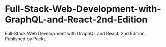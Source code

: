 # Full-Stack-Web-Development-with-GraphQL-and-React-2nd-Edition
Full-Stack Web Development with GraphQL and React, 2nd Edition, Published by Packt. 
